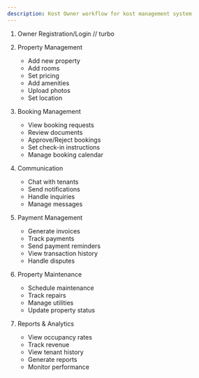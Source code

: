 ```yaml
---
description: Kost Owner workflow for kost management system
---
```


1. Owner Registration/Login
// turbo
2. Property Management
   - Add new property
   - Add rooms
   - Set pricing
   - Add amenities
   - Upload photos
   - Set location

3. Booking Management
   - View booking requests
   - Review documents
   - Approve/Reject bookings
   - Set check-in instructions
   - Manage booking calendar

4. Communication
   - Chat with tenants
   - Send notifications
   - Handle inquiries
   - Manage messages

5. Payment Management
   - Generate invoices
   - Track payments
   - Send payment reminders
   - View transaction history
   - Handle disputes

6. Property Maintenance
   - Schedule maintenance
   - Track repairs
   - Manage utilities
   - Update property status

7. Reports & Analytics
   - View occupancy rates
   - Track revenue
   - View tenant history
   - Generate reports
   - Monitor performance